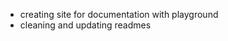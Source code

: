 <!-- after basic things are somewhat working -->
- creating site for documentation with playground
- cleaning and updating readmes